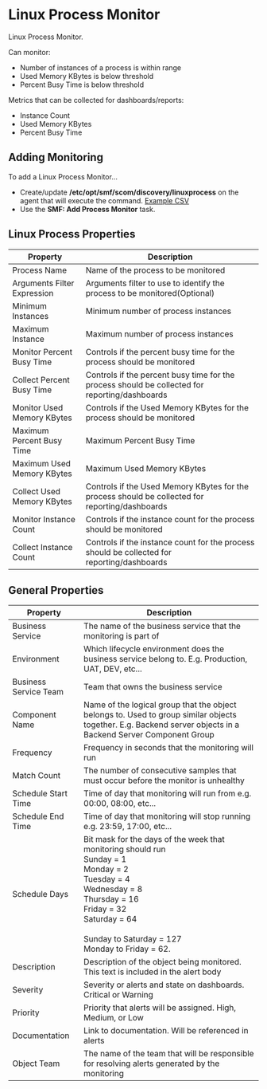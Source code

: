 ﻿
# Linux Process Monitor
Linux Process Monitor. 

Can monitor:

* Number of instances of a process is within range
* Used Memory KBytes is below threshold
* Percent Busy Time is below threshold

Metrics that can be collected for dashboards/reports:

* Instance Count
* Used Memory KBytes
* Percent Busy Time 

## Adding Monitoring

To add a Linux Process Monitor...

* Create/update **/etc/opt/smf/scom/discovery/linuxprocess** on the agent that will execute the command. [Example CSV](https://github.com/KeithRochester/Standard-Monitoring-Framework/blob/main/Documentation/Example%20Files/linuxprocess.csv)
* Use the **SMF: Add Process Monitor** task.

## Linux Process Properties 

|Property|Description|
|-|-|
|Process Name|Name of the process to be monitored|
|Arguments Filter Expression|Arguments filter to use to identify the process to be monitored(Optional)|
|Minimum Instances|Minimum number of process instances|
|Maximum Instance|Maximum number of process instances|
|Monitor Percent Busy Time|Controls if the percent busy time for the process should be monitored|
|Collect Percent Busy Time|Controls if the percent busy time for the process should be collected for reporting/dashboards|
|Monitor Used Memory KBytes|Controls if the Used Memory KBytes for the process should be monitored|
|Maximum Percent Busy Time|Maximum Percent Busy Time|
|Maximum Used Memory KBytes|Maximum Used Memory KBytes|
|Collect Used Memory KBytes|Controls if the Used Memory KBytes for the process should be collected for reporting/dashboards|
|Monitor Instance Count|Controls if the instance count for the process should be monitored|
|Collect Instance Count|Controls if the instance count for the process should be collected for reporting/dashboards|

## General Properties

|Property|Description|
|-|-|
|Business Service|The name of the business service that the monitoring is part of|
|Environment|Which lifecycle environment does the business service belong to. E.g. Production, UAT, DEV, etc...|
|Business Service Team|Team that owns the business service|
|Component Name|Name of the logical group that the object belongs to. Used to group similar objects together. E.g. Backend server objects in a Backend Server Component Group|
|Frequency|Frequency in seconds that the monitoring will run|
|Match Count|The number of consecutive samples that must occur before the monitor is unhealthy|
|Schedule Start Time|Time of day that monitoring will run from e.g. 00:00, 08:00, etc...|
|Schedule End Time|Time of day that monitoring will stop running e.g. 23:59, 17:00, etc...|
|Schedule Days|Bit mask for the days of the week that monitoring should run<br>Sunday = 1<br>  Monday = 2 <br>Tuesday = 4<br>Wednesday = 8<br>Thursday = 16<br>Friday = 32<br>Saturday = 64<br><br>Sunday to Saturday = 127<br>Monday to Friday = 62.|
|Description|Description of the object being monitored. This text is included in the alert body|
|Severity|Severity or alerts and state on dashboards. Critical or Warning|
|Priority|Priority that alerts will be assigned. High, Medium, or Low|
|Documentation|Link to documentation. Will be referenced in alerts|
|Object Team|The name of the team that will be responsible for resolving alerts generated by the monitoring|
